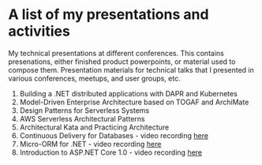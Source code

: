 # A list of my presentations and activities
My technical presentations at different conferences.
This contains presenations, either finished product powerpoints, or material used to compose them.
Presentation materials for technical talks that I presented in various conferences, meetups, and user groups, etc.
<br>
1. Building a .NET distributed applications with DAPR and Kubernetes
2. Model-Driven Enterprise Architecture based on TOGAF and ArchiMate
3. Design Patterns for Serverless Systems
4. AWS Serverless Architectural Patterns
5. Architectural Kata and Practicing Architecture
6. Continuous Delivery for Databases - video recording [here](https://www.youtube.com/watch?v=0IYTwzfHho0)
7. Micro-ORM for .NET - video recording [here](https://www.youtube.com/watch?v=Vvokxo9Wc3s)
8. Introduction to ASP.NET Core 1.0 - video recording [here](https://www.youtube.com/watch?v=EFGiZuQ9BV4)



